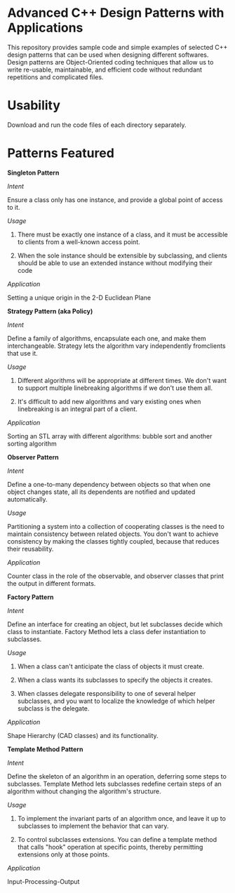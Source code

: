 # Advanced C++ Design Patterns with Applications

This repository provides sample code and simple examples of selected C++ design patterns that can be used when designing different softwares. Design patterns are Object-Oriented coding techniques that allow us to write re-usable, maintainable, and efficient code without redundant repetitions and complicated files. 

# Usability

Download and run the code files of each directory separately.

# Patterns Featured

**Singleton Pattern**

*Intent*

Ensure a class only has one instance, and provide a global point of access to it.

*Usage*

1) There must be exactly one instance of a class, and it must be accessible to clients from a well-known access point.

2) When the sole instance should be extensible by subclassing, and clients should be able to use an extended instance without modifying their code

*Application*

Setting a unique origin in the 2-D Euclidean Plane <br/>

**Strategy Pattern (aka Policy)** 

*Intent*

Define a family of algorithms, encapsulate each one, and make them interchangeable. Strategy lets the algorithm vary independently fromclients that use it.

*Usage*

 1) Different algorithms will be appropriate at different times. We don't want to support multiple linebreaking algorithms if we don't use them all. 
 
 2) It's difficult to add new algorithms and vary existing ones when linebreaking is an integral part of a client. 

*Application*

Sorting an STL array with different algorithms: bubble sort and another sorting algorithm

**Observer Pattern**

*Intent*

Define a one-to-many dependency between objects so that when one object changes state, all its dependents are notified and updated automatically. 

*Usage*

Partitioning a system into a collection of cooperating classes is the need to maintain consistency between related objects. You don't want to achieve consistency by making the classes tightly coupled, because that reduces their reusability.
 
 
*Application*

Counter class in the role of the observable, and observer classes that print the output in different formats. <br/>

**Factory Pattern**
 
*Intent*

Define an interface for creating an object, but let subclasses decide which class to instantiate. Factory Method lets a class defer instantiation to subclasses. 

*Usage*

1) When a class can't anticipate the class of objects it must create. 

2) When a class wants its subclasses to specify the objects it creates. 

3) When classes delegate responsibility to one of several helper subclasses, and you want to localize the knowledge of which helper subclass is the delegate. 

*Application*

Shape Hierarchy (CAD classes) and its functionality. <br/>

**Template Method Pattern**

*Intent*

Define the skeleton of an algorithm in an operation, deferring some steps to subclasses. Template Method lets subclasses redefine certain steps of an algorithm without changing the algorithm's structure.

*Usage*

1) To implement the invariant parts of an algorithm once, and leave it up to subclasses to implement the behavior that can vary.

2) To control subclasses extensions. You can define a template method that calls "hook" operation at specific points, thereby permitting extensions only at those points. 

*Application*

Input-Processing-Output


